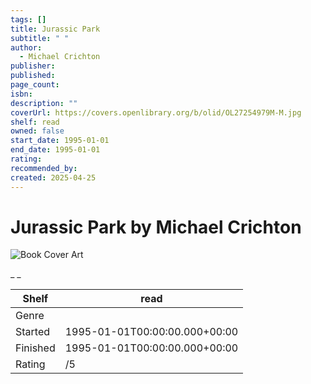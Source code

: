 ```yaml
---
tags: []
title: Jurassic Park
subtitle: " "
author:
  - Michael Crichton
publisher: 
published: 
page_count: 
isbn: 
description: ""
coverUrl: https://covers.openlibrary.org/b/olid/OL27254979M-M.jpg
shelf: read
owned: false
start_date: 1995-01-01
end_date: 1995-01-01
rating: 
recommended_by: 
created: 2025-04-25
---
```


# Jurassic Park by Michael Crichton

![Book Cover Art](https://covers.openlibrary.org/b/olid/OL27254979M-M.jpg)

_ _

| Shelf | read |
| --- | --- |
| Genre |  |
| Started | 1995-01-01T00:00:00.000+00:00 |
| Finished | 1995-01-01T00:00:00.000+00:00 |
| Rating | /5 |


